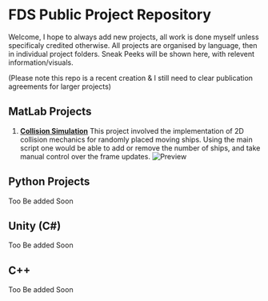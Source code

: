 # FDS Public Project Repository
Welcome, I hope to always add new projects, all work is done myself unless specificaly credited otherwise.
All projects are organised by language, then in individual project folders.
Sneak Peeks will be shown here, with relevent information/visuals.

(Please note this repo is a recent creation & I still need to clear publication agreements for larger projects)

## MatLab Projects
1. [**Collision Simulation**](https://github.com/FDSchaefer/public/tree/master/MatLab%20Projects/TriangleCollision) This project involved the implementation of 2D collision mechanics for randomly placed moving ships. Using the main script one would be able to add or remove the number of ships, and take manual control over the frame updates. 
![Preview](https://github.com/FDSchaefer/public/blob/master/README/ColliderGif.gif?raw=true)



## Python Projects
Too Be added Soon




## Unity (C#)
Too Be added Soon




## C++ 
Too Be added Soon
